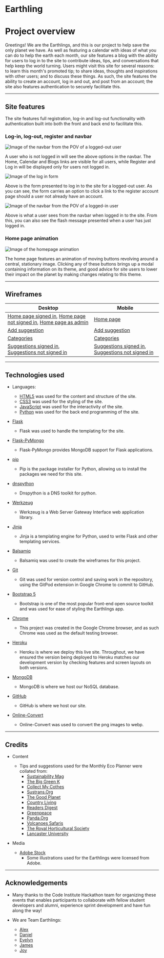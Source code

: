 # Earthling

# Project overview

Greetings! We are the Earthlings, and this is our project to help save the only planet we have. As well as featuring a calendar with ideas of what you can do to help the earth each month, our site features a blog with the ability for users to log in to the site to contribute ideas, tips, and conversations that help keep the world turning. Users might visit this site for several reasons: to learn this month's promoted tip; to share ideas, thoughts and inspirations with other users; and to discuss these things. As such, the site features the ability to create an account, log in and out, and post from an account; the site also features authentication to securely facilitate this.

---

## Site features

The site features full registration, log-in and log-out functionality with authentication built into both the front and back end to facilitate this.

### Log-in, log-out, register and navbar

![Image of the navbar from the POV of a logged-out user](docs/readmeimages/navbarloggedout.png)

A user who is not logged in will see the above options in the navbar. The Home, Calendar and Blogs links are visible for all users, while Register and Log in will be displayed only for users not logged in.

![Image of the log in form](docs/readmeimages/registrationform.png)

Above is the form presented to log in to the site for a logged-out user. As you can see, the form carries an option to click a link to the register account page should a user not already have an account.

![Image of the navbar from the POV of a logged-in user](docs/readmeimages/navbarloggedin.png)

Above is what a user sees from the navbar when logged in to the site. From this, you can also see the flash message presented when a user has just logged in.

### Home page animation

![Image of the homepage animation](docs/readmeimages/homepageanimation.png)

The home page features an animation of moving buttons revolving around a central, stationary image. Clicking any of these buttons brings up a modal containing information on its theme, and good advice for site users to lower their impact on the planet by making changes relating to this theme.

---

## Wireframes

| Desktop | Mobile |
| --- | --- |
| [Home page signed in](docs/wireframes/homedesktopsignedin.png), [Home page not signed in](docs/wireframes/homedesktopnotsignedin.png), [Home page as admin](docs/wireframes/homedesktopsignedinadmin.png) | [Home page](docs/wireframes/homemobile.png) |
| [Add suggestion](docs/wireframes/addsuggestion.png) | [Add suggestion](docs/wireframes/addsuggestion.png) |
| [Categories](docs/wireframes/categoriesdesktop.png) | [Categories](docs/wireframes/categoriesdesktop.png) |
| [Suggestions signed in](docs/wireframes/suggestionsdesktopsignedin.png), [Suggestions not signed in](docs/wireframes/suggestionsdesktopnotsignedin.png) | [Suggestions signed in](docs/wireframes/suggestionsdesktopsignedin.png), [Suggestions not signed in](docs/wireframes/suggestionsdesktopnotsignedin.png) |


---

## Technologies used

* Languages:
    * [HTML5](https://en.wikipedia.org/wiki/HTML5) was used for the content and structure of the site.
    * [CSS3](https://en.wikipedia.org/wiki/CSS#CSS_3) was used for the styling of the site.
    * [JavaScript](https://en.wikipedia.org/wiki/JavaScript) was used for the interactivity of the site.
    * [Python](https://www.python.org/) was used for the back end programming of the site.

* [Flask](https://flask.palletsprojects.com/en/2.0.x/)
    * Flask was used to handle the templating for the site.

* [Flask-PyMongo](https://pypi.org/project/Flask-PyMongo/)
    * Flask-PyMongo provides MongoDB support for Flask applications.

* [pip](https://pip.pypa.io/en/stable/)
    * Pip is the package installer for Python, allowing us to install the packages we need for this site.

* [dnspython](https://www.dnspython.org/)
    * Dnspython is a DNS toolkit for python.

* [Werkzeug](https://wsgi.readthedocs.io/en/latest/what.html)
    * Werkzeug is a Web Server Gateway Interface web application library.

* [Jinja](https://www.palletsprojects.com/p/jinja/)
    * Jinja is a templating engine for Python, used to write Flask and other templating services.

* [Balsamiq](https://balsamiq.com/)
    * Balsamiq was used to create the wireframes for this project.

* [Git](https://git-scm.com/)
    * Git was used for version control and saving work in the repository, using the GitPod extension in Google Chrome to commit to GitHub.

* [Bootstrap 5](https://getbootstrap.com/)
    * Bootstrap is one of the most popular front-end open source toolkit and was used for ease of styling the Earthlings app.

* [Chrome](https://www.google.com/intl/en_uk/chrome/)
    * This project was created in the Google Chrome browser, and as such Chrome was used as the default testing browser.

* [Heroku](https://devcenter.heroku.com/)
    * Heroku is where we deploy this live site. Throughout, we have ensured the version being deployed to Heroku matches our development version by checking features and screen layouts on both versions.

* [MongoDB](https://www.mongodb.com/)
    * MongoDB is where we host our NoSQL database.

* [GitHub](https://github.com/)
    * GitHub is where we host our site.

* [Online-Convert](https://www.online-convert.com/)
    * Online-Convert was used to convert the png images to webp.

---

## Credits

* Content
    * Tips and suggestions used for the Monthly Eco Planner were collated from:
        * [Sustainability Mag](https://sustainabilitymag.com/top10/top-10-causes-global-warming)
        * [The Big Green K](https://thebiggreenk.com/blog/10-things-you-can-do-to-positively-impact-the-environment/)
        * [Collect My Cothes](https://collectmyclothes.co.uk/how-donating-clothes-helps-the-environment/)
        * [Sustrans.Org](https://www.sustrans.org.uk/our-blog/get-active/2020/in-your-community/five-tips-for-going-car-free)
        * [The Good Planet](https://thegoodplanet.org/2020/06/02/how-you-can-save-our-planet-by-deleting-emails)
        * [Country Living](https://www.countryliving.com/uk/homes-interiors/interiors/g25329535/eco-friendly-christmas-ideas-green-christmas/)
        * [Readers Digest](https://www.readersdigest.co.uk/lifestyle/home-garden/how-to-shop-sustainably)
        * [Greenpeace](https://www.greenpeace.org.uk/news/9-ways-reduce-plastic-use/)
        * [Panda.Org](https://wwf.panda.org/act/live_green/travel/on_vacation/)
        * [Volcanoes Safaris](https://volcanoessafaris.com/press/7-ways-to-make-your-travel-more-sustainable/)
        * [The Royal Horticultural Society](https://www.rhs.org.uk/gardening-for-the-environment/planet-friendly-gardening-tips)
        * [Lancaster University](https://www.lancaster.ac.uk/data-science-of-the-natural-environment/blogs/green-computing-a-contribution-to-save-the-environment)

* Media
    * [Adobe Stock](https://stock.adobe.com/uk/)
        * Some illustrations used for the Earthlings were licensed from Adobe.

---

## Acknowledgements

* Many thanks to the Code Institute Hackathon team for organizing these events that enables participants to collaborate with fellow student developers and alumni, experience sprint development and have fun along the way!

* We are Team Earthlings:
    * [Alex](https://github.com/alexandergrib)
    * [Daniel](https://github.com/xiaoniuniu89)
    * [Evelyn](https://github.com/evelynfoy)
    * [James](https://github.com/James-VT)
    * [Joy](https://github.com/JoyZadan)